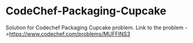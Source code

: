 # CodeChef-Packaging-Cupcake
Solution for Codechef Packaging Cupcake problem. Link to the problem ->https://www.codechef.com/problems/MUFFINS3
